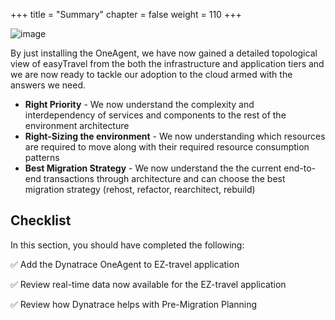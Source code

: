 +++
title = "Summary"
chapter = false
weight = 110
+++

![image](/images/florian.png)

By just installing the OneAgent, we have now gained a detailed topological view of easyTravel from the both the infrastructure and application tiers and we are now ready to tackle our adoption to the cloud armed with the answers we need.

* **Right Priority** - We now understand the complexity and interdependency of services and components to the rest of the environment architecture
* **Right-Sizing the environment** - We now understanding which resources are required to move along with their required resource consumption patterns
* **Best Migration Strategy** - We now understand the the current end-to-end transactions through architecture and can choose the best migration strategy (rehost, refactor, rearchitect, rebuild)

## Checklist

In this section, you should have completed the following:

:white_check_mark: Add the Dynatrace OneAgent to EZ-travel application

:white_check_mark: Review real-time data now available for the EZ-travel application

:white_check_mark: Review how Dynatrace helps with Pre-Migration Planning